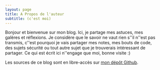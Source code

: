 ```yaml
---
layout: page
title: A Propos de l'auteur 
subtitle: (c'est moi)
---
```


Bonjour et bienvenue sur mon blog.  Ici, je partage mes astuces, mes galères et réflexions.  Je considère que le savoir ne vaut rien s''il n''est pas transmis, c''est pourquoi je vais partager mes notes, mes bouts de code, des sujets sécurité ou tout autre sujet que je trouverais intéressant de partager. Ce qui est écrit ici n''engage que moi, bonne visite :)

Les sources de ce blog sont en libre-accès sur
[mon dépôt Github](https://techlifejacket.github.io/).